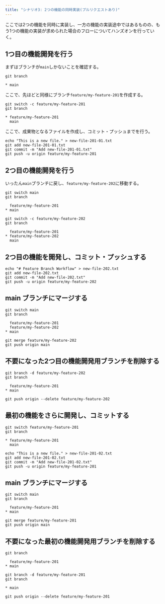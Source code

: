```yaml
---
title: "シナリオ3: 2つの機能の同時実装(プルリクエストあり)"
---
```


ここでは2つの機能を同時に実装し、一方の機能の実装途中ではあるものの、もう1つの機能の実装が求められた場合のフローについてハンズオンを行っていく。

## 1つ目の機能開発を行う

まずはブランチが`main`しかないことを確認する。

```bash:terminal
git branch
```

```
* main
```

ここで、先ほどと同様にブランチ`feature/my-feature-201`を作成する。

```bash:terminal
git switch -c feature/my-feature-201
git branch
```

```
* feature/my-feature-201
  main
```

ここで、成果物となるファイルを作成し、コミット・プッシュまでを行う。

```bash:terminal
echo "This is a new file." > new-file-201-01.txt
git add new-file-201-01.txt
git commit -m "Add new-file-201-01.txt"
git push -u origin feature/my-feature-201
```


## 2つ目の機能開発を行う




いったん`main`ブランチに戻し、`feature/my-feature-202`に移動する。

```bash:terminal
git switch main
git branch
```

```
  feature/my-feature-201
* main
```

```bash:terminal
git switch -c feature/my-feature-202
git branch
```

```
  feature/my-feature-201
* feature/my-feature-202
  main
```

## 2つ目の機能を開発し、コミット・プッシュする

```bash:terminal
echo "# Feature Branch Workflow" > new-file-202.txt
git add new-file-202.txt
git commit -m "Add new-file-202.txt"
git push -u origin feature/my-feature-202
```

## main ブランチにマージする

```bash:terminal
git switch main
git branch
```

```
  feature/my-feature-201
  feature/my-feature-202
* main
```



```bash:terminal
git merge feature/my-feature-202
git push origin main
```

## 不要になった2つ目の機能開発用ブランチを削除する

```bash:terminal
git branch -d feature/my-feature-202
git branch
```

```
  feature/my-feature-201
* main
```

```bash:terminal
git push origin --delete feature/my-feature-202
```


## 最初の機能をさらに開発し、コミットする

```bash:terminal
git switch feature/my-feature-201
git branch
```

```
* feature/my-feature-201
  main
```

```bash:terminal
echo "This is a new file." > new-file-201-02.txt
git add new-file-201-02.txt
git commit -m "Add new-file-201-02.txt"
git push -u origin feature/my-feature-201
```

## main ブランチにマージする

```bash:terminal
git switch main
git branch
```

```
  feature/my-feature-201
* main
```

```bash:terminal
git merge feature/my-feature-201
git push origin main
```

## 不要になった最初の機能開発用ブランチを削除する

```bash:terminal
git branch
```

```
  feature/my-feature-201
* main
```


```bash:terminal
git branch -d feature/my-feature-201
git branch
```

```
* main
```

```bash:terminal
git push origin --delete feature/my-feature-201
```

